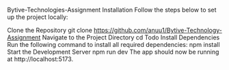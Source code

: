 Bytive-Technologies-Assignment
Installation
Follow the steps below to set up the project locally:

Clone the Repository
git clone https://github.com/anuu1/Bytive-Technology-Assignment
Navigate to the Project Directory
cd Todo
Install Dependencies Run the following command to install all required dependencies:
npm install
Start the Development Server
npm run dev
The app should now be running at http://localhost:5173.
